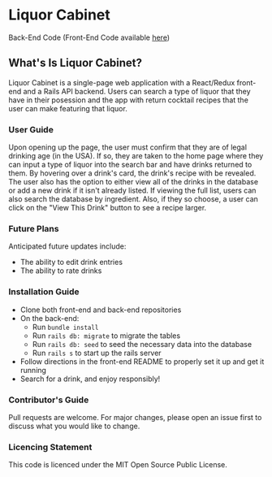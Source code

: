 # Liquor Cabinet

Back-End Code (Front-End Code available [here](https://github.com/maxjacobzander/liquor-cabinet-front-end))
## What's Is Liquor Cabinet?
Liquor Cabinet is a single-page web application with a React/Redux front-end and a Rails API backend. Users can search a type of liquor that they have in their posession and the app with return cocktail recipes that the user can make featuring that liquor.

### User Guide
Upon opening up the page, the user must confirm that they are of legal drinking age (in the USA). If so, they are taken to the home page where they can input a type of liquor into the search bar and have drinks returned to them. By hovering over a drink's card, the drink's recipe with be revealed. The user also has the option to either view all of the drinks in the database or add a new drink if it isn't already listed. If viewing the full list, users can also search the database by ingredient. Also, if they so choose, a user can click on the "View This Drink" button to see a recipe larger.

### Future Plans
Anticipated future updates include:
- The ability to edit drink entries
- The ability to rate drinks

### Installation Guide
- Clone both front-end and back-end repositories
- On the back-end:
    - Run `bundle install`
    - Run `rails db: migrate` to migrate the tables
    - Run `rails db: seed` to seed the necessary data into the database
    - Run `rails s` to start up the rails server
- Follow directions in the front-end README to properly set it up and get it running
- Search for a drink, and enjoy responsibly!

### Contributor's Guide
Pull requests are welcome. For major changes, please open an issue first to discuss what you would like to change.

### Licencing Statement
This code is licenced under the MIT Open Source Public License.
